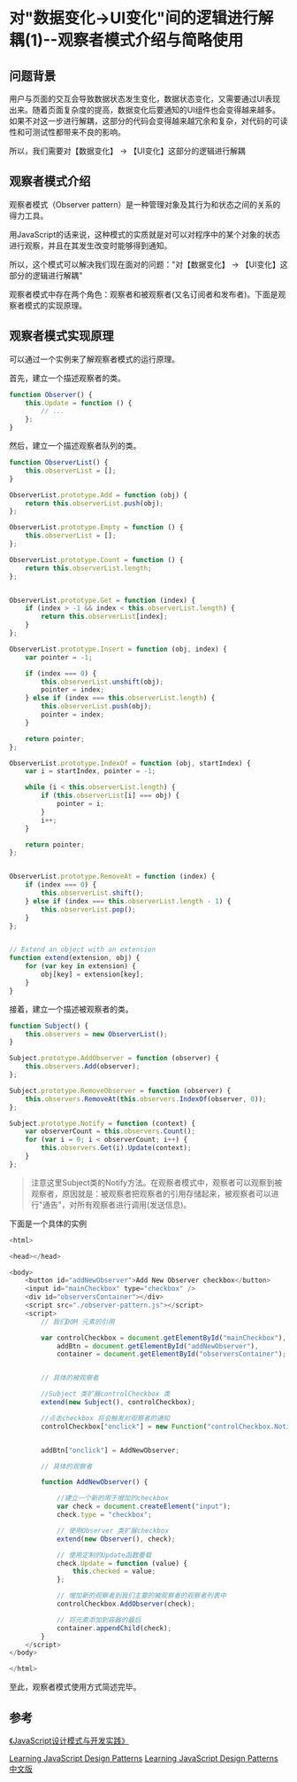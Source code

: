 # 对"数据变化->UI变化"间的逻辑进行解耦(1)--观察者模式介绍与简略使用

## 问题背景

用户与页面的交互会导致数据状态发生变化，数据状态变化，又需要通过UI表现出来。随着页面复杂度的提高，数据变化后要通知的UI组件也会变得越来越多。如果不对这一步进行解耦，这部分的代码会变得越来越冗余和复杂，对代码的可读性和可测试性都带来不良的影响。

所以，我们需要对【数据变化】 -> 【UI变化】这部分的逻辑进行解耦

## 观察者模式介绍

观察者模式（Observer pattern）是一种管理对象及其行为和状态之间的关系的得力工具。

用JavaScript的话来说，这种模式的实质就是对可以对程序中的某个对象的状态进行观察，并且在其发生改变时能够得到通知。

所以，这个模式可以解决我们现在面对的问题："对【数据变化】 -> 【UI变化】这部分的逻辑进行解耦"

观察者模式中存在两个角色：观察者和被观察者(又名订阅者和发布者)。下面是观察者模式的实现原理。

## 观察者模式实现原理

可以通过一个实例来了解观察者模式的运行原理。

首先，建立一个描述观察者的类。

```javascript
function Observer() {
    this.Update = function () {
        // ...
    };
}
```

然后，建立一个描述观察者队列的类。

```javascript
function ObserverList() {
    this.observerList = [];
}

ObserverList.prototype.Add = function (obj) {
    return this.observerList.push(obj);
};

ObserverList.prototype.Empty = function () {
    this.observerList = [];
};

ObserverList.prototype.Count = function () {
    return this.observerList.length;
};


ObserverList.prototype.Get = function (index) {
    if (index > -1 && index < this.observerList.length) {
        return this.observerList[index];
    }
};

ObserverList.prototype.Insert = function (obj, index) {
    var pointer = -1;

    if (index === 0) {
        this.observerList.unshift(obj);
        pointer = index;
    } else if (index === this.observerList.length) {
        this.observerList.push(obj);
        pointer = index;
    }

    return pointer;
};

ObserverList.prototype.IndexOf = function (obj, startIndex) {
    var i = startIndex, pointer = -1;

    while (i < this.observerList.length) {
        if (this.observerList[i] === obj) {
            pointer = i;
        }
        i++;
    }

    return pointer;
};


ObserverList.prototype.RemoveAt = function (index) {
    if (index === 0) {
        this.observerList.shift();
    } else if (index === this.observerList.length - 1) {
        this.observerList.pop();
    }
};


// Extend an object with an extension
function extend(extension, obj) {
    for (var key in extension) {
        obj[key] = extension[key];
    }
}
```

接着，建立一个描述被观察者的类。

```javascript
function Subject() {
    this.observers = new ObserverList();
}

Subject.prototype.AddObserver = function (observer) {
    this.observers.Add(observer);
};

Subject.prototype.RemoveObserver = function (observer) {
    this.observers.RemoveAt(this.observers.IndexOf(observer, 0));
};

Subject.prototype.Notify = function (context) {
    var observerCount = this.observers.Count();
    for (var i = 0; i < observerCount; i++) {
        this.observers.Get(i).Update(context);
    }
};
```
>注意这里Subject类的Notify方法。在观察者模式中，观察者可以观察到被观察者，原因就是：被观察者把观察者的引用存储起来，被观察者可以进行"通告"，对所有观察者进行调用(发送信息)。

下面是一个具体的实例

```javascript
<html>

<head></head>

<body>
    <button id="addNewObserver">Add New Observer checkbox</button>
    <input id="mainCheckbox" type="checkbox" />
    <div id="observersContainer"></div>
    <script src="./observer-pattern.js"></script>
    <script>
        // 我们DOM 元素的引用

        var controlCheckbox = document.getElementById("mainCheckbox"),
            addBtn = document.getElementById("addNewObserver"),
            container = document.getElementById("observersContainer");


        // 具体的被观察者

        //Subject 类扩展controlCheckbox 类
        extend(new Subject(), controlCheckbox);

        //点击checkbox 将会触发对观察者的通知
        controlCheckbox["onclick"] = new Function("controlCheckbox.Notify(controlCheckbox.checked)");


        addBtn["onclick"] = AddNewObserver;

        // 具体的观察者

        function AddNewObserver() {

            //建立一个新的用于增加的checkbox
            var check = document.createElement("input");
            check.type = "checkbox";

            // 使用Observer 类扩展checkbox
            extend(new Observer(), check);

            // 使用定制的Update函数重载
            check.Update = function (value) {
                this.checked = value;
            };

            // 增加新的观察者到我们主要的被观察者的观察者列表中
            controlCheckbox.AddObserver(check);

            // 将元素添加到容器的最后
            container.appendChild(check);
        }
    </script>
</body>

</html>
```

至此，观察者模式使用方式简述完毕。

## 参考

[《JavaScript设计模式与开发实践》](https://book.douban.com/subject/26382780/)

[Learning JavaScript Design Patterns](https://addyosmani.com/resources/essentialjsdesignpatterns/book/)
[Learning JavaScript Design Patterns 中文版](http://www.oschina.net/translate/learning-javascript-design-patterns#introduction)